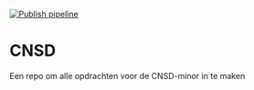 [![Publish pipeline](https://github.com/jordybronowicki37/CNSD/actions/workflows/release-pipeline.yml/badge.svg)](https://github.com/jordybronowicki37/CNSD/actions/workflows/release-pipeline.yml)
# CNSD
Een repo om alle opdrachten voor de CNSD-minor in te maken
